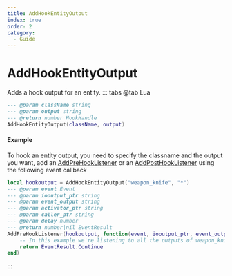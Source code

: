 ```yaml
---
title: AddHookEntityOutput
index: true
order: 2
category:
  - Guide
---
```


# AddHookEntityOutput
Adds a hook output for an entity.
::: tabs
@tab Lua
```lua
--- @param className string
--- @param output string
--- @return number HookHandle
AddHookEntityOutput(className, output)
```
#### Example
To hook an entity output, you need to specify the classname and the output you want, add an [AddPreHookListener](https://swiftlycs2.net/docs/scripting/hooks/addprehooklistener.html) or an [AddPostHookListener](https://swiftlycs2.net/docs/scripting/hooks/addposthooklistener.html) using the following event callback
```lua
local hookoutput = AddHookEntityOutput("weapon_knife", "*")
--- @param event Event
--- @param iooutput_ptr string
--- @param event_output string
--- @param activator_ptr string
--- @param caller_ptr string
--- @param delay number
--- @return number|nil EventResult
AddPreHookListener(hookoutput, function(event, iooutput_ptr, event_output, activator_ptr, caller_ptr, delay)
    -- In this example we're listening to all the outputs of weapon_knife.
    return EventResult.Continue
end)
```
:::